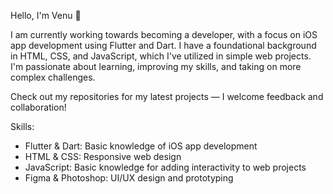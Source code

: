 Hello, I'm Venu 👋

I am currently working towards becoming a developer, with a focus on iOS app development using Flutter and Dart. I have a foundational background in HTML, CSS, and JavaScript, which I've utilized in simple web projects. 
I'm passionate about learning, improving my skills, and taking on more complex challenges.

Check out my repositories for my latest projects — I welcome feedback and collaboration!

Skills:

- Flutter & Dart: Basic knowledge of iOS app development
- HTML & CSS: Responsive web design
- JavaScript: Basic knowledge for adding interactivity to web projects
- Figma & Photoshop: UI/UX design and prototyping

<!---
venu21-dev/venu21-dev is a ✨ special ✨ repository because its `README.md` (this file) appears on your GitHub profile.
You can click the Preview link to take a look at your changes.
--->
